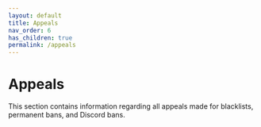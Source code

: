 ```yaml
---
layout: default
title: Appeals
nav_order: 6
has_children: true
permalink: /appeals
---
```


# Appeals 
This section contains information regarding all appeals made for blacklists, permanent bans, and Discord bans.

